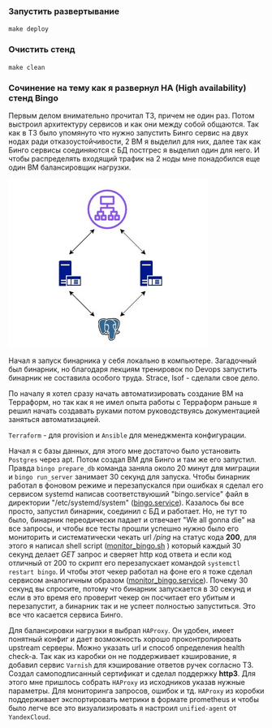 ### Запустить развертывание

```shell
make deploy
```

### Очистить стенд

```shell
make clean
```

### Сочинение на тему как я развернул HA (High availability) стенд Bingo

Первым делом внимательно прочитал ТЗ, причем не один раз.
Потом выстроил архитектуру сервисов и как они между собой общаются.
Так как в ТЗ было упомянуто что нужно запустить Бинго сервис на двух нодах ради отказоустойчивости, 2 ВМ я выделил для них, далее так как Бинго сервисы соединяются с БД постгрес я выделил один для него. И чтобы распределять входящий трафик на 2 ноды мне понадобился еще один ВМ балансировщик нагрузки.

![Bingo architecture](bingo.jpg "Architecture")

Начал я запуск бинарника у себя локально в компьютере. Загадочный был бинарник, но благодаря лекциям тренировок по Devops запустить бинарник не составила особого труда. Strace, lsof - сделали свое дело.

По началу я хотел сразу начать автоматизировать создание ВМ на Терраформ, но так как я не имел опыта работы с Терраформ раньше я решил начать создавать руками потом руководствуясь документацией заняться автоматизацией.

`Terraform` - для provision и `Ansible` для менеджмента конфигурации.

Начал я с базы данных, для этого мне достаточо было установить `Postgres` через apt.
Потом создал ВМ для Бинго и там же его запустил. Правда `bingo prepare_db` команда заняла около 20 минут для миграции и `bingo run_server` занимает 30 секунд для запуска. Чтобы бинарник работал в фоновом режиме и перезапускался при ошибках я сделал его сервисом systemd написав соответствуюший "bingo.service" файл в директории "/etc/systemd/system" ([bingo.service](./bingo/bingo.service)). Казалось бы все просто, запустил бинарник, соединил с БД и работает. Но, не тут то было, бинарник переодически падает и отвечает "We all gonna die" на все запросы, и чтобы все тесты прошли успешно нужно было его мониторить и систематически чекать url */ping* на статус кода **200**, для этого я написал shell script ([monitor_bingo.sh](./bingo/monitor_bingo.sh)
) который каждый 30 секунд делает *GET* запрос и сверяет http код ответа и если код отличный от 200 то скрипт его перезапускает командой `systemctl restart bingo`. И чтобы этот чекер работал на фоне его я тоже сделал сервисом аналогичным образом ([monitor_bingo.service](./bingo/monitor_bingo.service)). Почему 30 секунд вы спросите, потому что бинарник запускается в 30 секунд и если в это время его проверит чекер он посчитает его убитым и перезапустит, а бинарник так и не успеет полностью запуститься. Это все что касается сервиса Бинго.

Для балансировки нагрузки я выбрал `HAProxy`. Он удобен, имеет понятный конфиг и дает возможность хорошо проконтролировать upstream серверы. Можно указать url и способ определения health check-a. Так как из каробки он не поддерживает кэширование, я добавил сервис `Varnish` для кэширование ответов ручек согласно ТЗ. Создал самоподписанный сертификат и сделал поддержку **http3**. Для этого мне пришлось собрать `HAProxy` из исходников указав нужные параметры. Для мониторинга запросов, ошибок и тд. `HAProxy` из коробки поддерживает экспортировать метрики в формате prometheus и чтобы было легче все это визуализировать я настроил `unified-agent` от `YandexCloud`.

